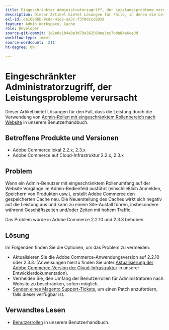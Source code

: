 ```yaml
---
title: Eingeschränkter Administratorzugriff, der Leistungsprobleme verursacht
description: Dieser Artikel bietet Lösungen für Fälle, in denen die Leistung durch die Verwendung von [Admin-Rollen mit eingeschränktem Rollenumfang auf der Website](https://docs.magento.com/m2/ee/user_guide/system/permissions-user-roles.html#step-2assign-resources) in unserem Benutzerhandbuch negativ beeinflusst wird.
exl-id: da168d6b-9cda-41e2-aa3c-f3f0dccc803d
feature: Admin Workspace, Cache
role: Developer
source-git-commit: 1d2e0c1b4a8e3d79a362500ee3ec7bde84a6ce0d
workflow-type: tm+mt
source-wordcount: '211'
ht-degree: 0%

---
```


# Eingeschränkter Administratorzugriff, der Leistungsprobleme verursacht

Dieser Artikel bietet Lösungen für den Fall, dass die Leistung durch die Verwendung von [Admin-Rollen mit eingeschränktem Rollenbereich nach Website](https://docs.magento.com/m2/ee/user_guide/system/permissions-user-roles.html#step-2assign-resources) in unserem Benutzerhandbuch.

## Betroffene Produkte und Versionen

* Adobe Commerce lokal 2.2.x, 2.3.x
* Adobe Commerce auf Cloud-Infrastruktur 2.2.x, 2.3.x

## Problem

Wenn ein Admin-Benutzer mit eingeschränktem Rollenumfang auf der Website Vorgänge im Admin-Bedienfeld ausführt (einschließlich Anmelden, Speichern von Produkten usw.), erstellt Adobe Commerce den gespeicherten Cache neu. Die Neuerstellung des Caches wirkt sich negativ auf die Leistung aus und kann zu einem Site-Ausfall führen, insbesondere während Geschäftszeiten und/oder Zeiten mit hohem Traffic.

Das Problem wurde in Adobe Commerce 2.2.10 und 2.3.3 behoben.

## Lösung

Im Folgenden finden Sie die Optionen, um das Problem zu vermeiden:

* Aktualisieren Sie die Adobe Commerce-Anwendungsversion auf 2.2.10 oder 2.3.3. (Anweisungen hierzu finden Sie unter [Aktualisierung der Adobe Commerce-Version der Cloud-Infrastruktur](https://devdocs.magento.com/guides/v2.3/cloud/project/project-upgrade.html) in unserer Entwicklerdokumentation).
* Vermeiden Sie, den Umfang der Benutzerrollen für Administratoren nach Website zu beschränken, sofern möglich.
* [Senden eines Magento Support-Tickets](/help/help-center-guide/help-center/magento-help-center-user-guide.md#submit-ticket), um einen Patch anzufordern, falls dieser verfügbar ist.

## Verwandtes Lesen

* [Benutzerrollen](https://docs.magento.com/m2/ee/user_guide/system/permissions-user-roles.html) in unserem Benutzerhandbuch.
